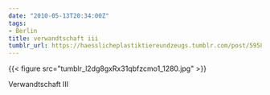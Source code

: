 ```yaml
---
date: "2010-05-13T20:34:00Z"
tags:
- Berlin
title: verwandtschaft iii
tumblr_url: https://haesslicheplastiktiereundzeugs.tumblr.com/post/595816705/verwandtschaft-iii
---
```

{{< figure src="tumblr_l2dg8gxRx31qbfzcmo1_1280.jpg" >}}

Verwandtschaft III

